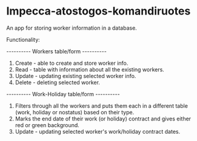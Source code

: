 # Impecca-atostogos-komandiruotes

An app for storing worker information in a database.

Functionality: 

---------- Workers table/form ----------

1) Create - able to create and store worker info.
2) Read - table with information about all the existing workers.
3) Update - updating existing selected worker info.
4) Delete - deleting selected worker.

---------- Work-Holiday table/form ----------

1) Filters through all the workers and puts them each in a different table (work, holiday or nostatus) based on their type.
2) Marks the end date of their work (or holiday) contract and gives either red or green background.
3) Update - updating selected worker's work/holiday contract dates.